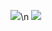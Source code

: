 ![](https://github-readme-stats.vercel.app/api?username=hide10018&count_private=true&show_icons=true&theme=dracula)\n
![](https://github-readme-stats.vercel.app/api/top-langs/?username=hide10018&layout=compact&theme=dracula)
